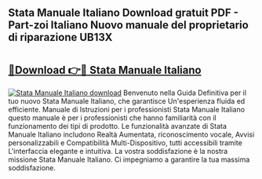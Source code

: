 ## Stata Manuale Italiano Download gratuit PDF - Part-zoi Italiano Nuovo manuale del proprietario di riparazione UB13X

# <h2><a href="http://dfbuwds.blite.top/?on=Stata+Manuale+Italiano">🔗Download 👉🔴 Stata Manuale Italiano</a></h2>

[![Stata Manuale Italiano download](https://i.imgur.com/lujVjoI.png)](http://dfbuwds.blite.top/?on=Stata+Manuale+Italiano)
Benvenuto nella Guida Definitiva per il tuo nuovo Stata Manuale Italiano, che garantisce Un'esperienza fluida ed efficiente. Manuale di Istruzioni per i professionisti Stata Manuale Italiano questo manuale è per i professionisti che hanno familiarità con il funzionamento dei tipi di prodotto. Le funzionalità avanzate di Stata Manuale Italiano includono Realtà Aumentata, riconoscimento vocale, Avvisi personalizzabili e Compatibilità Multi-Dispositivo, tutti accessibili tramite L'interfaccia elegante e intuitiva. La vostra soddisfazione è la nostra missione Stata Manuale Italiano. Ci impegniamo a garantire la tua massima soddisfazione.
